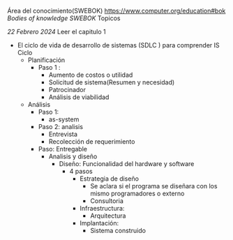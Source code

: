 Área del conocimiento(SWEBOK)
https://www.computer.org/education#bok
*Bodies of knowledge*
*SWEBOK*
Topicos

*22 Febrero 2024*
Leer el capitulo 1 
- El ciclo de vida de desarrollo de sistemas (SDLC ) para comprender IS
	Ciclo
	- Planificación
		- Paso 1 :
			- Aumento de costos o utilidad
			- Solicitud de sistema(Resumen y necesidad)
			- Patrocinador
			- Análisis de viabilidad
	- Análisis
		- Paso 1:
			- as-system
		- Paso 2: analisis
			- Entrevista
			- Recolección de requerimiento
		- Paso: Entregable
			- Analisis y diseño
				- Diseño: Funcionalidad del hardware y software
					- 4 pasos
						- Estrategia de diseño
							- Se aclara si el programa se diseñara con los mismo programadores o externo
							- Consultoria
						- Infraestructura: 
							- Arquitectura
						- Implantación:
							- Sistema construido
		
		